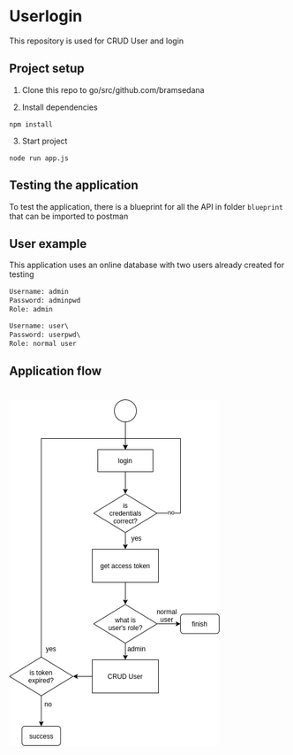 # Userlogin

This repository is used for CRUD User and login

## Project setup

1. Clone this repo to go/src/github.com/bramsedana

2. Install dependencies

```
npm install
```

3. Start project

```
node run app.js
```

## Testing the application

To test the application, there is a blueprint for all the API in folder `blueprint` that can be imported to postman 

## User example

This application uses an online database with two users already created for testing

```
Username: admin
Password: adminpwd
Role: admin
```

```
Username: user\
Password: userpwd\
Role: normal user
```

## Application flow

# ![application](flow.png)
